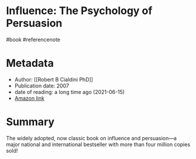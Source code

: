 # Influence: The Psychology of Persuasion

#book #referencenote

# Metadata 
- Author:  [[Robert B Cialdini PhD]]
- Publication date: 2007
- date of reading: a long time ago (2021-06-15)
- [Amazon link](https://smile.amazon.co.uk/Influence-Psychology-Robert-Cialdini-PhD/dp/006124189X)

# Summary
The widely adopted, now classic book on influence and persuasion—a major national and international bestseller with more than four million copies sold!